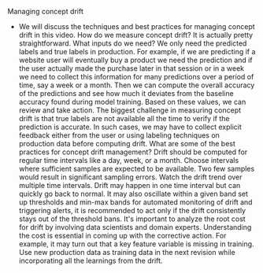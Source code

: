 Managing concept drift
- We will discuss the techniques and best practices for managing concept drift in this video. How do we measure concept drift? It is actually pretty straightforward. What inputs do we need? We only need the predicted labels and true labels in production. For example, if we are predicting if a website user will eventually buy a product we need the prediction and if the user actually made the purchase later in that session or in a week we need to collect this information for many predictions over a period of time, say a week or a month. Then we can compute the overall accuracy of the predictions and see how much it deviates from the baseline accuracy found during model training. Based on these values, we can review and take action. The biggest challenge in measuring concept drift is that true labels are not available all the time to verify if the prediction is accurate. In such cases, we may have to collect explicit feedback either from the user or using labeling techniques on production data before computing drift. What are some of the best practices for concept drift management? Drift should be computed for regular time intervals like a day, week, or a month. Choose intervals where sufficient samples are expected to be available. Two few samples would result in significant sampling errors. Watch the drift trend over multiple time intervals. Drift may happen in one time interval but can quickly go back to normal. It may also oscillate within a given band set up thresholds and min-max bands for automated monitoring of drift and triggering alerts, it is recommended to act only if the drift consistently stays out of the threshold bans. It's important to analyze the root cost for drift by involving data scientists and domain experts. Understanding the cost is essential in coming up with the corrective action. For example, it may turn out that a key feature variable is missing in training. Use new production data as training data in the next revision while incorporating all the learnings from the drift.